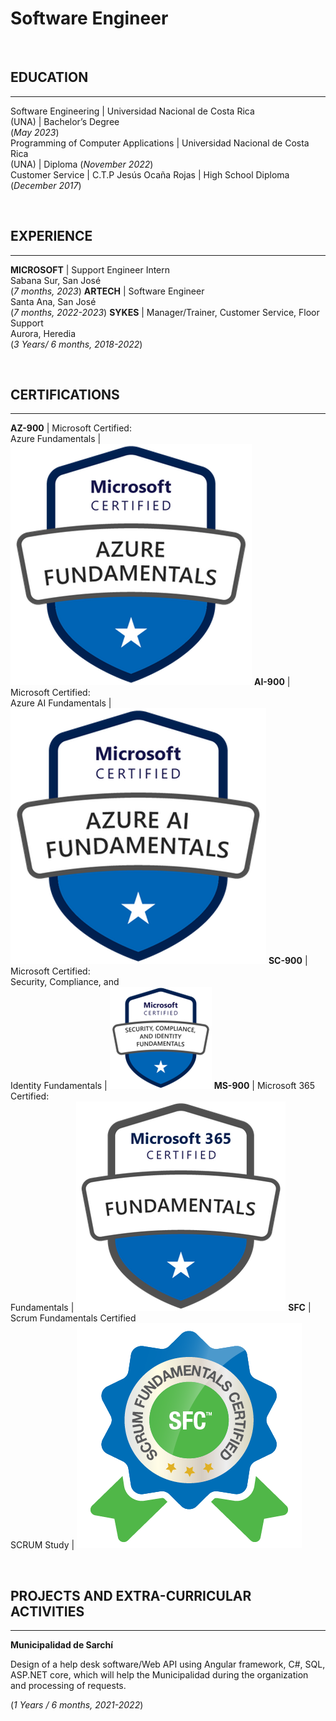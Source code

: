  <link rel="shortcut icon" type="/assets/img/favicon.png" href="favicon.ico">
 
# Software Engineer
<br />

## EDUCATION
_____________________________________________________________________

Software Engineering | Universidad Nacional de Costa Rica<br /> (UNA) | Bachelor’s Degree<br /> (_May 2023_)								       		
Programming of Computer Applications | Universidad Nacional de Costa Rica<br /> (UNA) | Diploma (_November 2022_)	 			        		
Customer Service | C.T.P Jesús Ocaña Rojas | High School Diploma<br /> (_December 2017_)

<br />

## EXPERIENCE
_____________________________________________________________________

**MICROSOFT** | Support Engineer Intern<br /> Sabana Sur, San José<br /> (_7 months, 2023_)
**ARTECH** | Software Engineer<br /> Santa Ana, San José<br /> (_7 months, 2022-2023_)
**SYKES** | Manager/Trainer, Customer Service, Floor Support<br /> Aurora, Heredia<br /> (_3 Years/ 6 months, 2018-2022_)

<br />

## CERTIFICATIONS
_____________________________________________________________________

**AZ-900** | Microsoft Certified:<br /> Azure Fundamentals | ![AZ-900](/assets/img/AZ-900.png)
**AI-900** | Microsoft Certified:<br /> Azure AI Fundamentals | ![AI-900](/assets/img/AI-900.png)
**SC-900** | Microsoft Certified:<br /> Security, Compliance, and<br /> Identity Fundamentals | ![SC-900](/assets/img/SC-900.png)
**MS-900** | Microsoft 365 Certified:<br /> Fundamentals | ![MS-900](/assets/img/MS-900.png)
**SFC** | Scrum Fundamentals Certified<br /> SCRUM Study | ![SFC](/assets/img/SFC.png)

<br />

## PROJECTS AND EXTRA-CURRICULAR ACTIVITIES
_____________________________________________________________________

**Municipalidad de Sarchí** 

Design of a help desk software/Web API using Angular framework, C#, SQL, ASP.NET core, which will help the Municipalidad during the 
organization and processing of requests.

(_1 Years / 6 months, 2021-2022_)
